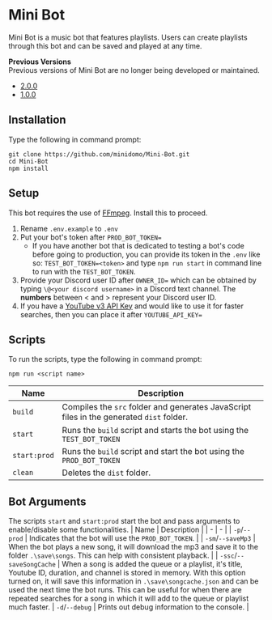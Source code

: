 # Mini Bot
Mini Bot is a music bot that features playlists. Users can create playlists through this bot and can be saved and played at any time.

**Previous Versions**  
Previous versions of Mini Bot are no longer being developed or maintained.
- [2.0.0](https://github.com/MiniDomo/Mini-Bot/tree/2.0.0)
- [1.0.0](https://github.com/MiniDomo/Mini-Bot/tree/1.0.0)

## Installation
Type the following in command prompt:
```shell
git clone https://github.com/minidomo/Mini-Bot.git
cd Mini-Bot
npm install
```

## Setup
This bot requires the use of [FFmpeg](https://ffmpeg.org). Install this to proceed.
1. Rename `.env.example` to `.env`
2. Put your bot's token after `PROD_BOT_TOKEN=`
    - If you have another bot that is dedicated to testing a bot's code before going to production, you can provide its token in the `.env` like so: `TEST_BOT_TOKEN=<token>` and type `npm run start` in command line to run with the `TEST_BOT_TOKEN`.
3. Provide your Discord user ID after `OWNER_ID=` which can be obtained by typing `\@<your discord username>` in a Discord text channel. The **numbers** between < and > represent your Discord user ID.
4. If you have a [YouTube v3 API Key](https://console.developers.google.com/apis/credentials) and would like to use it for faster searches, then you can place it after `YOUTUBE_API_KEY=`

## Scripts
To run the scripts, type the following in command prompt:
```shell
npm run <script name>
```

| Name | Description |
| - | - |
| `build` | Compiles the `src` folder and generates JavaScript files in the generated `dist` folder. |
| `start` | Runs the `build` script and starts the bot using the `TEST_BOT_TOKEN` |
| `start:prod` | Runs the `build` script and start the bot using the `PROD_BOT_TOKEN` |
| `clean` | Deletes the `dist` folder. |

## Bot Arguments
The scripts `start` and `start:prod` start the bot and pass arguments to enable/disable some functionalities.
| Name | Description |
| - | - |
| `-p`/`--prod` | Indicates that the bot will use the `PROD_BOT_TOKEN`. |
| `-sm`/`--saveMp3` | When the bot plays a new song, it will download the mp3 and save it to the folder `.\save\songs`. This can help with consistent playback. |
| `-ssc`/`--saveSongCache` | When a song is added the queue or a playlist, it's title, Youtube ID, duration, and channel is stored in memory. With this option turned on, it will save this information in `.\save\songcache.json` and can be used the next time the bot runs. This can be useful for when there are repeated searches for a song in which it will add to the queue or playlist much faster.
| `-d`/`--debug` | Prints out debug information to the console. |